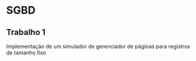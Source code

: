 # SGBD

## Trabalho 1

Implementação de um simulador de gerenciador de páginas para registros de tamanho fixo
